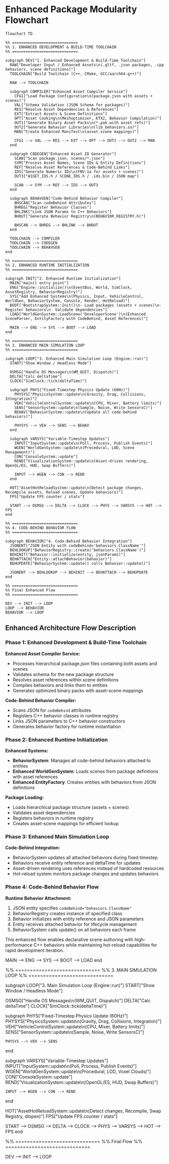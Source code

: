 # Enhanced Package Modularity Flowchart

```mermaid
flowchart TD

%% =============================
%% 1. ENHANCED DEVELOPMENT & BUILD-TIME TOOLCHAIN
%% =============================

subgraph DEV["1. Enhanced Development & Build-Time Toolchain"]
  RAW["Developer Input / Enhanced Assets\n(.gltf, .json packages, .cpp behaviors, scene definitions)"]
  TOOLCHAIN["Build Toolchain (C++, CMake, GCC/aarch64-g++)"]

  RAW --> TOOLCHAIN

  subgraph COMPILER["Enhanced Asset Compiler Service"]
    CFG1["Load Package Configuration\n(package.json with assets + scenes)"]
    VAL["Schema Validation (JSON Schema for packages)"]
    RES["Resolve Asset Dependencies & References"]
    EXT["Extract Assets & Scene Definitions"]
    OPT["Asset Cooking\n(Meshoptimizer, KTX2, Behavior Compilation)"]
    OUT1["Generate Binary Asset Packs\n(*.pak with asset refs)"]
    OUT2["Generate Behavior Libraries\n(lib_behaviors.so)"]
    MAN["Create Enhanced Manifest\n(asset-scene mappings)"]

    CFG1 --> VAL --> RES --> EXT --> OPT --> OUT1 --> OUT2 --> MAN
  end

  subgraph CODEGEN["Enhanced Asset ID Generator"]
    SCAN["Scan package.json, scenes/*.json"]
    SYM["Process Asset Names, Scene IDs & Entity Definitions"]
    REF["Resolve Asset References & Code-Behind Links"]
    IDS["Generate Numeric IDs\n(FNV-1a for assets + scenes)"]
    OUT3["ASSET_IDS.h / SCENE_IDS.h / .ids.bin / JSON map"]

    SCAN --> SYM --> REF --> IDS --> OUT3
  end

  subgraph BEHAVGEN["Code-Behind Behavior Compiler"]
    BHSCAN["Scan codeBehind Attributes"]
    BHREG["Register Behavior Classes"]
    BHLINK["Link JSON Params to C++ Behaviors"]
    BHOUT["Generate Behavior Registry\n(BEHAVIOR_REGISTRY.h)"]

    BHSCAN --> BHREG --> BHLINK --> BHOUT
  end

  TOOLCHAIN --> COMPILER
  TOOLCHAIN --> CODEGEN
  TOOLCHAIN --> BEHAVGEN
end

%% =============================
%% 2. ENHANCED RUNTIME INITIALIZATION
%% =============================

subgraph INIT["2. Enhanced Runtime Initialization"]
  MAIN["main() entry point"]
  ENG["Engine::initialize()\n(EventBus, World, SimClock, AssetRegistry, BehaviorRegistry)"]
  SYS["Add Enhanced Systems\n(Physics, Input, VehicleControl, WorldGen, BehaviorSystem, Console, Render, HotReload)"]
  BOOT["BootstrapSystem::Init()\n- Load packages (assets + scenes)\n- Register behaviors\n- Validate dependencies"]
  LOAD["WorldGenSystem::LoadScene('DeveloperScene')\n(Enhanced SceneParser, EntityFactory with CodeBehind, Asset References)"]

  MAIN --> ENG --> SYS --> BOOT --> LOAD
end

%% =============================
%% 3. ENHANCED MAIN SIMULATION LOOP
%% =============================

subgraph LOOP["3. Enhanced Main Simulation Loop (Engine::run)"]
  START["Show Window / Headless Mode"]

  OSMSG["Handle OS Messages\n(WM_QUIT, Dispatch)"]
  DELTA["Calc deltaTime"]
  CLOCK["SimClock::tick(deltaTime)"]

  subgraph PHYS["Fixed-Timestep Physics Update (60Hz)"]
    PHYSYS["PhysicsSystem::update\n(Gravity, Drag, Collisions, Integration)"]
    VEH["VehicleControlSystem::update\n(CPU, Mixer, Battery limits)"]
    SENS["SensorSystem::update\n(Sample, Noise, Write SensorsC)"]
    BEHAV["BehaviorSystem::update\n(Update all code-behind behaviors)"]

    PHYSYS --> VEH --> SENS --> BEHAV
  end

  subgraph VARSYS["Variable-Timestep Updates"]
    INPUT["InputSystem::update\n(Poll, Process, Publish Events)"]
    WGEN["WorldGenSystem::update\n(Procedural, LOD, Scene Management)"]
    CON["ConsoleSystem::update"]
    REND["VisualizationSystem::update\n(Asset-driven rendering, OpenGL/ES, HUD, Swap Buffers)"]

    INPUT --> WGEN --> CON --> REND
  end

  HOT["AssetHotReloadSystem::update\n(Detect package changes, Recompile assets, Reload scenes, Update behaviors)"]
  FPS["Update FPS counter / stats"]

  START --> OSMSG --> DELTA --> CLOCK --> PHYS --> VARSYS --> HOT --> FPS
end

%% =============================
%% 4. CODE-BEHIND BEHAVIOR FLOW
%% =============================

subgraph BEHAVIOR["4. Code-Behind Behavior Integration"]
  JSONENT["JSON Entity with codeBehind='behaviors.ClassName'"]
  BEHLOOKUP["BehaviorRegistry::create('behaviors.ClassName')"]
  BEHINIT["Behavior::initialize(entity, jsonParams)"]
  BEHATTACH["Entity::attachBehavior(behavior)"]
  BEHUPDATE["BehaviorSystem::update() calls Behavior::update()"]

  JSONENT --> BEHLOOKUP --> BEHINIT --> BEHATTACH --> BEHUPDATE
end

%% =============================
%% Final Enhanced Flow
%% =============================

DEV --> INIT --> LOOP
LOOP --> BEHAVIOR
BEHAVIOR --> LOOP

```

## Enhanced Architecture Flow Description

### Phase 1: Enhanced Development & Build-Time Toolchain

**Enhanced Asset Compiler Service:**
- Processes hierarchical package.json files containing both assets and scenes
- Validates schema for the new package structure
- Resolves asset references within scene definitions
- Compiles behaviors and links them to entities
- Generates optimized binary packs with asset-scene mappings

**Code-Behind Behavior Compiler:**
- Scans JSON for `codeBehind` attributes
- Registers C++ behavior classes in runtime registry
- Links JSON parameters to C++ behavior constructors
- Generates behavior factory for runtime instantiation

### Phase 2: Enhanced Runtime Initialization

**Enhanced Systems:**
- **BehaviorSystem**: Manages all code-behind behaviors attached to entities
- **Enhanced WorldGenSystem**: Loads scenes from package definitions with asset references
- **Enhanced EntityFactory**: Creates entities with behaviors from JSON definitions

**Package Loading:**
- Loads hierarchical package structure (assets + scenes)
- Validates asset dependencies
- Registers behaviors in runtime registry
- Creates asset-scene mappings for efficient lookup

### Phase 3: Enhanced Main Simulation Loop

**Code-Behind Integration:**
- BehaviorSystem updates all attached behaviors during fixed timestep
- Behaviors receive entity reference and deltaTime for updates
- Asset-driven rendering uses references instead of hardcoded resources
- Hot-reload system monitors package changes and updates behaviors

### Phase 4: Code-Behind Behavior Flow

**Runtime Behavior Attachment:**
1. JSON entity specifies `codeBehind="behaviors.ClassName"`
2. BehaviorRegistry creates instance of specified class
3. Behavior initializes with entity reference and JSON parameters
4. Entity receives attached behavior for lifecycle management
5. BehaviorSystem calls update() on all behaviors each frame

This enhanced flow enables declarative scene authoring with high-performance C++ behaviors while maintaining hot-reload capabilities for rapid development iteration.

  MAIN --> ENG --> SYS --> BOOT --> LOAD
end

%% =============================
%% 3. MAIN SIMULATION LOOP
%% =============================

subgraph LOOP["3. Main Simulation Loop (Engine::run)"]
  START["Show Window / Headless Mode"]

  OSMSG["Handle OS Messages\n(WM_QUIT, Dispatch)"]
  DELTA["Calc deltaTime"]
  CLOCK["SimClock::tick(deltaTime)"]

  subgraph PHYS["Fixed-Timestep Physics Update (60Hz)"]
    PHYSYS["PhysicsSystem::update\n(Gravity, Drag, Collisions, Integration)"]
    VEH["VehicleControlSystem::update\n(CPU, Mixer, Battery limits)"]
    SENS["SensorSystem::update\n(Sample, Noise, Write SensorsC)"]

    PHYSYS --> VEH --> SENS
  end

  subgraph VARSYS["Variable-Timestep Updates"]
    INPUT["InputSystem::update\n(Poll, Process, Publish Events)"]
    WGEN["WorldGenSystem::update\n(Procedural, LOD, Voxel Clouds)"]
    CON["ConsoleSystem::update"]
    REND["VisualizationSystem::update\n(OpenGL/ES, HUD, Swap Buffers)"]

    INPUT --> WGEN --> CON --> REND
  end

  HOT["AssetHotReloadSystem::update\n(Detect changes, Recompile, Swap Registry, dlopen)"]
  FPS["Update FPS counter / stats"]

  START --> OSMSG --> DELTA --> CLOCK --> PHYS --> VARSYS --> HOT --> FPS
end

%% =============================
%% Final Flow
%% =============================

DEV --> INIT --> LOOP
